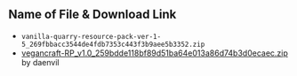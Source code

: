 ## Name of File & Download Link

- ```vanilla-quarry-resource-pack-ver-1-5_269fbbacc3544de4fdb7353c443f3b9aee5b3352.zip```
- [vegancraft-RP_v1.0_259bdde118bf89d51ba64e013a86d74b3d0ecaec.zip](https://www.planetminecraft.com/data-pack/plant-based-foods/) by daenvil
